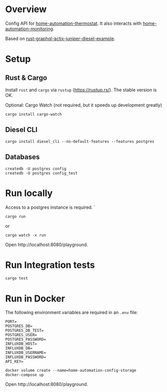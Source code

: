 # Overview
Config API for [home-automation-thermostat](https://github.com/mihai-dinculescu/home-automation-thermostat). It also interacts with [home-automation-monitoring](https://github.com/mihai-dinculescu/home-automation-monitoring).

Based on [rust-graphql-actix-juniper-diesel-example](https://github.com/mihai-dinculescu/rust-graphql-actix-juniper-diesel-example).

# Setup
## Rust & Cargo
Install `rust` and `cargo` via `rustup` (https://rustup.rs/). The stable version is OK.

Optional: Cargo Watch (not required, but it speeds up development greatly)
```
cargo install cargo-watch
```

## Diesel CLI
```
cargo install diesel_cli --no-default-features --features postgres
```

## Databases
```
createdb -U postgres config
createdb -U postgres config_test
```

# Run locally
Access to a postgres instance is required.
`
```
cargo run
```
or
```
cargo watch -x run
```

Open http://localhost:8080/playground.

# Run Integration tests
```
cargo test
```

# Run in Docker
The following environment variables are required in an `.env` file:

```
PORT=
POSTGRES_DB=
POSTGRES_DB_TEST=
POSTGRES_USER=
POSTGRES_PASSWORD=
INFLUXDB_HOST=
INFLUXDB_DB=
INFLUXDB_USERNAME=
INFLUXDB_PASSWORD=
API_KEY=
```

```
docker volume create --name=home-automation-config-storage
docker-compose up
```

Open http://localhost:8080/playground.
